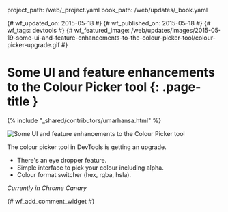 project_path: /web/_project.yaml
book_path: /web/updates/_book.yaml

{# wf_updated_on: 2015-05-18 #}
{# wf_published_on: 2015-05-18 #}
{# wf_tags: devtools #}
{# wf_featured_image: /web/updates/images/2015-05-19-some-ui-and-feature-enhancements-to-the-colour-picker-tool/colour-picker-upgrade.gif #}

# Some UI and feature enhancements to the Colour Picker tool {: .page-title }

{% include "_shared/contributors/umarhansa.html" %}


<img src="/web/updates/images/2015-05-19-some-ui-and-feature-enhancements-to-the-colour-picker-tool/colour-picker-upgrade.gif" alt="Some UI and feature enhancements to the Colour Picker tool">
<p>The colour picker tool in DevTools is getting an upgrade.</p>
<ul>
<li>There's an eye dropper feature.</li>
<li>Simple interface to pick your colour including alpha.</li>
<li>Colour format switcher (hex, rgba, hsla).</li>
</ul>
<p>
<em>Currently in Chrome Canary</em>
</p>


{# wf_add_comment_widget #}
